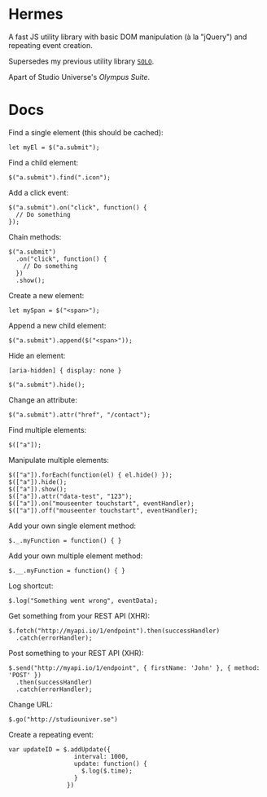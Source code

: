 # Hermes

A fast JS utility library with basic DOM manipulation (à la "jQuery") and repeating event creation.

Supersedes my previous utility library [`SOLO`](https://github.com/al128/SOLO).

Apart of Studio Universe's _Olympus Suite_.

# Docs

Find a single element (this should be cached):

    let myEl = $("a.submit");

Find a child element:

    $("a.submit").find(".icon");

Add a click event:

    $("a.submit").on("click", function() {
      // Do something
    });

Chain methods:

    $("a.submit")
      .on("click", function() {
        // Do something
      })
      .show();

Create a new element:

    let mySpan = $("<span>");

Append a new child element:

    $("a.submit").append($("<span>"));

Hide an element:

    [aria-hidden] { display: none }

    $("a.submit").hide();

Change an attribute:

    $("a.submit").attr("href", "/contact");

Find multiple elements:

    $(["a"]);

Manipulate multiple elements:

    $(["a"]).forEach(function(el) { el.hide() });
    $(["a"]).hide();
    $(["a"]).show();
    $(["a"]).attr("data-test", "123");
    $(["a"]).on("mouseenter touchstart", eventHandler);
    $(["a"]).off("mouseenter touchstart", eventHandler);

Add your own single element method:

    $._.myFunction = function() { }

Add your own multiple element method:

    $.__.myFunction = function() { }

Log shortcut:

    $.log("Something went wrong", eventData);

Get something from your REST API (XHR):

    $.fetch("http://myapi.io/1/endpoint").then(successHandler)
      .catch(errorHandler);

Post something to your REST API (XHR):

    $.send("http://myapi.io/1/endpoint", { firstName: 'John' }, { method: 'POST' })
      .then(successHandler)
      .catch(errorHandler);

Change URL:

    $.go("http://studiouniver.se")

Create a repeating event:

    var updateID = $.addUpdate({
                      interval: 1000,
                      update: function() {
                        $.log($.time);
                      }
                    })
